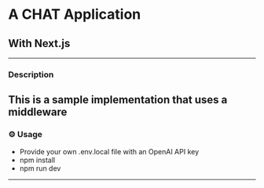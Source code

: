 # A CHAT Application
## With Next.js

---

### Description

This is a sample implementation that uses a middleware
---

### ⚙ Usage

- Provide your own .env.local file with an OpenAI API key
- npm install
- npm run dev

---
